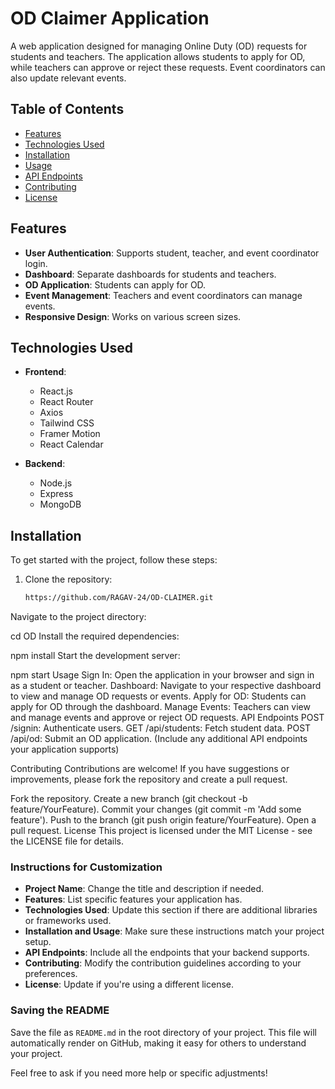 # OD Claimer Application

A web application designed for managing Online Duty (OD) requests for students and teachers. The application allows students to apply for OD, while teachers can approve or reject these requests. Event coordinators can also update relevant events.

## Table of Contents

- [Features](#features)
- [Technologies Used](#technologies-used)
- [Installation](#installation)
- [Usage](#usage)
- [API Endpoints](#api-endpoints)
- [Contributing](#contributing)
- [License](#license)

## Features

- **User Authentication**: Supports student, teacher, and event coordinator login.
- **Dashboard**: Separate dashboards for students and teachers.
- **OD Application**: Students can apply for OD.
- **Event Management**: Teachers and event coordinators can manage events.
- **Responsive Design**: Works on various screen sizes.

## Technologies Used

- **Frontend**: 
  - React.js
  - React Router
  - Axios
  - Tailwind CSS
  - Framer Motion
  - React Calendar

- **Backend**:
  - Node.js
  - Express
  - MongoDB

## Installation

To get started with the project, follow these steps:

1. Clone the repository:

   ```bash
   https://github.com/RAGAV-24/OD-CLAIMER.git
Navigate to the project directory:


cd OD
Install the required dependencies:

npm install
Start the development server:

npm start
Usage
Sign In: Open the application in your browser and sign in as a student or teacher.
Dashboard: Navigate to your respective dashboard to view and manage OD requests or events.
Apply for OD: Students can apply for OD through the dashboard.
Manage Events: Teachers can view and manage events and approve or reject OD requests.
API Endpoints
POST /signin: Authenticate users.
GET /api/students: Fetch student data.
POST /api/od: Submit an OD application.
(Include any additional API endpoints your application supports)

Contributing
Contributions are welcome! If you have suggestions or improvements, please fork the repository and create a pull request.

Fork the repository.
Create a new branch (git checkout -b feature/YourFeature).
Commit your changes (git commit -m 'Add some feature').
Push to the branch (git push origin feature/YourFeature).
Open a pull request.
License
This project is licensed under the MIT License - see the LICENSE file for details.


### Instructions for Customization

- **Project Name**: Change the title and description if needed.
- **Features**: List specific features your application has.
- **Technologies Used**: Update this section if there are additional libraries or frameworks used.
- **Installation and Usage**: Make sure these instructions match your project setup.
- **API Endpoints**: Include all the endpoints that your backend supports.
- **Contributing**: Modify the contribution guidelines according to your preferences.
- **License**: Update if you're using a different license.

### Saving the README

Save the file as `README.md` in the root directory of your project. This file will automatically render on GitHub, making it easy for others to understand your project. 

Feel free to ask if you need more help or specific adjustments!





